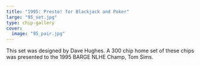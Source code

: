```yaml
---
title: "1995: Presto! for Blackjack and Poker"
large: "95_set.jpg"
type: chip-gallery
cover:
  image: "95_pair.jpg"
---
```


This set was designed by Dave Hughes. A 300 chip home set of these chips was presented to the 1995 BARGE NLHE Champ, Tom Sims.


